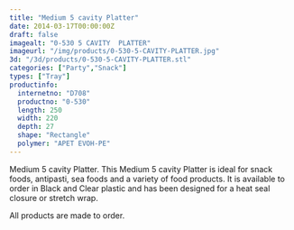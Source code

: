 ```yaml
---
title: "Medium 5 cavity Platter"
date: 2014-03-17T00:00:00Z
draft: false
imagealt: "0-530 5 CAVITY  PLATTER"
imageurl: "/img/products/0-530-5-CAVITY-PLATTER.jpg"
3d: "/3d/products/0-530-5-CAVITY-PLATTER.stl"
categories: ["Party","Snack"]
types: ["Tray"]
productinfo:
  internetno: "D708"
  productno: "0-530"
  length: 250
  width: 220
  depth: 27
  shape: "Rectangle"
  polymer: "APET EVOH-PE"
---
```

Medium 5 cavity Platter. This Medium 5 cavity Platter is ideal for snack foods, antipasti, sea foods and a variety of food products. It is available to order in Black and Clear plastic and has been designed for a heat seal closure or stretch wrap.

All products are made to order.